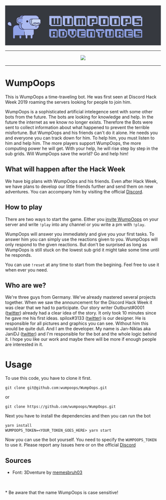 ![WumpOops](assets/wumpoops_banner.png)

<hr />
<p align="center" >
<a href="https://discord.gg/wXpPBDW"><img src="https://discordapp.com/api/guilds/592079063695491122/widget.png"></a>
<p/>
<hr />

# WumpOops
This is WumpOops a time-traveling bot. He was first seen at Discord Hack Week 2019 roaming the servers looking for people to join him.

WumpOops is a sophisticated artificial intelegence sent with some other bots from the future. The bots are looking for knowledge and help. In the future the internet as we know no longer exists. Therefore the Bots were sent to collect information about what happened to prevent the terrible misfortune. But WumpOops and his friends can't do it alone. He needs you and everyone you can track down for him. To help him, you must listen to him and help him. The more players support WumpOops, the more computing power he will get. With your help, he will rise step by step in the sub grids. Will WumpOops save the world? Go and help him!

## What will happen after the Hack Week
We have big plans with WumpOops and his friends. Even after Hack Week, we have plans to develop our little friends further and send them on new adventures. You can accompany him by visiting the official [Discord](https://discord.gg/wXpPBDW).

## How to play
There are two ways to start the game. Either you [invite WumpOops](https://discordapp.com/oauth2/authorize?client_id=592769923340566528&scope=bot&permissions=85056) on your server and write `!play` into any channel or you write a pm with `!play`.

WumpOops will answer you immediately and give you your first tasks. To answer him you can simply use the reactions given to you. WumpOops will only respond to the given reactions. But don't be surprised as long as WumpOops is still stuck on the lowest sub grid it might take some time until he responds.

You can use `!reset` at any time to start from the begining. Feel free to use it when ever you need. 

## Who are we?
We're three guys from Germany. We've already mastered several projects together. When we saw the announcement for the Discord Hack Week it was clear that we had to participate. Our story writer Outburst#0001 ([twitter](https://twitter.com/Outburst3000)) already had a clear idea of the story. It only took 10 minutes since he gave me his first ideas. spilox#3133 ([twitter](https://twitter.com/spilox)) is our designer. He is responsible for all pictures and graphics you can see. Without him this would be quite dull. And I am the developer. My name is Jan-Niklas aka JaniDJ ([twitter](https://twitter.com/DerJ4ni)) and I'm responsible for the bot and the whole logic behind it. I hope you like our work and maybe there will be more if enough people are interested in it.

# Usage

To use this code, you have to clone it first.

```
git clone git@github.com:wumpoops/WumpOops.git
```

or

```
git clone https://github.com/wumpoops/WumpOops.git
```

Next you have to install the dependencies and then you can run the bot

```
yarn install
WUMPOOPS_TOKEN=<YOUR_TOKEN_GOES_HERE> yarn start
```

Now you can use the bot yourself. You need to specify the `WUMPOOPS_TOKEN` to use it. Please report any Issues here or on the official [Discord](https://discord.gg/wXpPBDW)


## Sources
- Font: 3Dventure by [memesbruh03](https://memesbruh03.co/)



<br />
<br />
* Be aware that the name WumpOops is case sensitive! 
